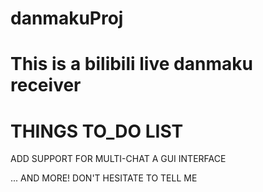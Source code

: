 # danmakuProj
# This  is a bilibili live danmaku receiver

# THINGS TO_DO LIST
ADD SUPPORT FOR MULTI-CHAT
A GUI INTERFACE

... AND MORE! DON'T HESITATE TO TELL ME

